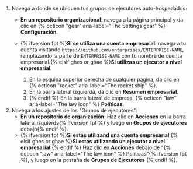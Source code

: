 1. Navega a donde se ubiquen tus grupos de ejecutores auto-hospedados:
   * **En un repositorio organizacional**: navega a la página principal y da clic en {% octicon "gear" aria-label="The Settings gear" %} **Configuración**.
   * {% ifversion fpt %}**Si se utiliza una cuenta empresarial**: navega a tu cuenta visitando `https://github.com/enterprises/ENTERPRISE-NAME`, remplazando la parte de `ENTERPRISE-NAME` con tu nombre de cuenta empresarial.{% elsif ghes or ghae %}**Si utilizas un ejecutor a nivel empresarial**:

     1. En la esquina superior derecha de cualquier página, da clic en {% octicon "rocket" aria-label="The rocket ship" %}.
     1. En la barra lateral izquierda, da clic en **Resumen empresarial**.
     1. {% endif %} En la barra lateral de empresa, {% octicon "law" aria-label="The law icon" %} **Políticas**.
1. Navega a los ajustes de los "Grupos de ejecutores":
   * **En un repositorio de organización**: Haz clic en **Acciones** en la barra lateral izquierda{% ifversion fpt %} y luego en **Grupos de ejecutores** debajo{% endif %}.
   * {% ifversion fpt %}**Si estás utilizand una cuenta empresarial**:{% elsif ghes or ghae %}**Si estás utilizando un ejecutor a nivel empresarial**:{% endif %} Haz clic en **Acciones** debajo de "{% octicon "law" aria-label="The law icon" %} Políticas"{% ifversion fpt %}, y luego en la pestaña de **Grupos de Ejecutores** {% endif %}.
